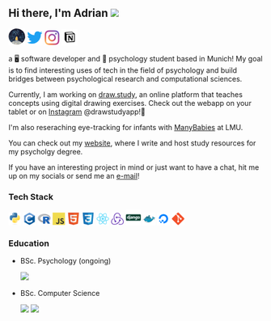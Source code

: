 ## Hi there, I'm Adrian  <img src="https://media.giphy.com/media/hvRJCLFzcasrR4ia7z/giphy.gif" width="25px">

<a href="https://adriansteffan.com" target="_blank"><img height=33 src="resources/logo.png"></a>
<a href="https://www.twitter.com/adriansteffan/" target="_blank"><img height=30 src="resources/svg/twitter-original.svg"></a>
<a href="https://instagram.com/adriansteffan" target="_blank"><img height=30 src="resources/svg/instagram.svg"></a>
<a href="https://instagram.com/adriansteffan" target="_blank"><img height=32 src="resources/notion.png"></a>







 a 🖥 software developer and 🧠 psychology student based in Munich!
My goal is to find interesting uses of tech in the field of psychology and build bridges between psychological research and computational sciences.

Currently, I am working on <a target="_blank" href="https://draw.study">draw.study</a>, an online platform that teaches concepts using digital drawing exercises. Check out the webapp on your tablet or on <a target="_blank" href="https://www.instagram.com/drawstudyapp/">Instagram</a> @drawstudyapp!🙂


 I'm also reseraching eye-tracking for infants with [ManyBabies](https://manybabies.github.io/) at LMU.
 
You can check out my <a href="https://adriansteffan.com" target="_blank">website</a>, where I write and host study resources for my psycholgy degree.

If you have an interesting project in mind or just want to have a chat, hit me up on my socials or send me an <a href="mailto:adrian.steffan@hotmail.de" target="_blank">e-mail</a>! 



### Tech Stack
<a href=https://www.python.org target="_blank"><img height="25" src="resources/svg/python-original.svg"></img></a>
<a href=https://en.wikipedia.org/wiki/C_(programming_language)><img height="25" src="resources/svg/c-original.svg"></img></a>
<a href=https://www.r-project.org target="_blank"><img height="25" src="resources/svg/r-original.svg"></img></a>
<a href=https://www.javascript.com target="_blank"><img height="25" src="resources/svg/javascript-original.svg"></img></a>
<a href=https://www.w3.org/standards/webdesign/htmlcss target="_blank"><img height="25" src="resources/svg/html5-original.svg"></img></a>
<a href=https://www.w3.org/standards/webdesign/htmlcss target="_blank"><img height="25" src="resources/svg/css3-original.svg"></img></a>
<a href=https://reactjs.org target="_blank"><img height="25" src="resources/svg/react-original.svg"></img></a>
<a href=https://redux.js.org target="_blank"><img height="25" src="resources/svg/redux-original.svg"></img></a>
<a href=https://www.djangoproject.com target="_blank"><img height="30" src="resources/svg/django-original.svg"></img></a>
<a href=https://www.docker.com target="_blank"><img height="25" src="resources/svg/docker-original.svg"></img></a>
<a href=https://www.digitalocean.com target="_blank"><img height="25" src="resources/svg/digitalocean-original.svg"></img></a>
<a href=https://git-scm.com target="_blank"><img height="25" src="resources/svg/git-original.svg"></img></a>



### Education

* BSc. Psychology (ongoing)

    <a href="https://www.lmu.de/en/" target="_blank"><img height=30 src="https://upload.wikimedia.org/wikipedia/commons/thumb/0/06/LMU_Muenchen_Logo.svg/1280px-LMU_Muenchen_Logo.svg.png"/></a>

* BSc. Computer Science 

    <a href="https://www.tum.de/en/" target="_blank"><img height=30 src="https://upload.wikimedia.org/wikipedia/commons/thumb/c/c8/Logo_of_the_Technical_University_of_Munich.svg/1200px-Logo_of_the_Technical_University_of_Munich.svg.png"/></a>
     <a href="https://www.kaist.ac.kr/en/" target="_blank"><img height=45  src="https://www.freelogovectors.net/wp-content/uploads/2021/04/kaist-logo-freelogovectors.net_-768x768.png"/></a>
